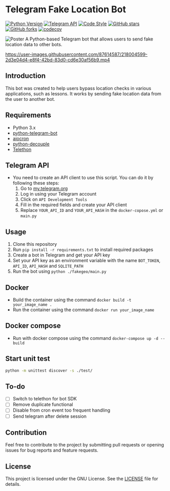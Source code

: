 # Telegram Fake Location Bot

[![Python Version](https://img.shields.io/badge/python-blue)](https://www.python.org/downloads/)
[![Telegram API](https://img.shields.io/badge/telegram%20API-v5.3-blue)](https://core.telegram.org/bots/api)
[![Code Style](https://img.shields.io/badge/code%20style-pep8-orange)](https://www.python.org/dev/peps/pep-0008/)
[![GitHub stars](https://img.shields.io/github/stars/michael2to3/fakegeo-polychessbot.svg)](https://github.com/michael2to3/fakegeo-polychessbot/stargazers)
[![GitHub forks](https://img.shields.io/github/forks/michael2to3/fakegeo-polychessbot.svg)](https://github.com/michael2to3/fakegeo-polychessbot/network)
[![codecov](https://codecov.io/gh/michael2to3/fakegeo-polychessbot/branch/master/graph/badge.svg)](https://codecov.io/gh/michael2to3/fakegeo-polychessbot)

![Poster](https://github.com/michael2to3/fakegeo-polychessbot/blob/main/.readme/poster.png)
A Python-based Telegram bot that allows users to send fake location data to other bots.

https://user-images.githubusercontent.com/87614587/218004599-2d3e04d4-e8f4-42bd-83d0-cd6e30af56b9.mp4

## Introduction
This bot was created to help users bypass location checks in various applications, such as lessons. It works by sending fake location data from the user to another bot. 

## Requirements
- Python 3.x
- [python-telegram-bot](https://github.com/python-telegram-bot/python-telegram-bot)
- [aiocron](https://github.com/gawel/aiocron)
- [python-decouple](https://github.com/HBNetwork/python-decouple)
- [Telethon](https://github.com/LonamiWebs/Telethon)


## Telegram API
- You need to create an API client to use this script. You can do it by following these steps:
  1. Go to [my.telegram.org](https://my.telegram.org/)
  2. Log in using your Telegram account
  3. Click on `API Development Tools`
  4. Fill in the required fields and create your API client
  5. Replace `YOUR_API_ID` and `YOUR_API_HASH` in the `docker-copose.yml` or `main.py`

## Usage
1. Clone this repository
2. Run `pip install -r requirements.txt` to install required packages
3. Create a bot in Telegram and get your API key
4. Set your API key as an environment variable with the name `BOT_TOKEN`, `API_ID`, `API_HASH` and `SQLITE_PATH`
5. Run the bot using `python ./fakegeo/main.py`

## Docker
- Build the container using the command `docker build -t your_image_name .`
- Run the container using the command `docker run your_image_name`

## Docker compose
- Run with docker compose using the command `docker-compose up -d --build`

## Start unit test

```sh
python -m unittest discover -s ./test/
```

## To-do
- [ ] Switch to telethon for bot SDK
- [ ] Remove duplicate functional
- [ ] Disable from cron event too frequent handling
- [ ] Send telegram after delete session

## Contribution
Feel free to contribute to the project by submitting pull requests or opening issues for bug reports and feature requests.

## License
This project is licensed under the GNU License. See the [LICENSE](LICENSE) file for details.
